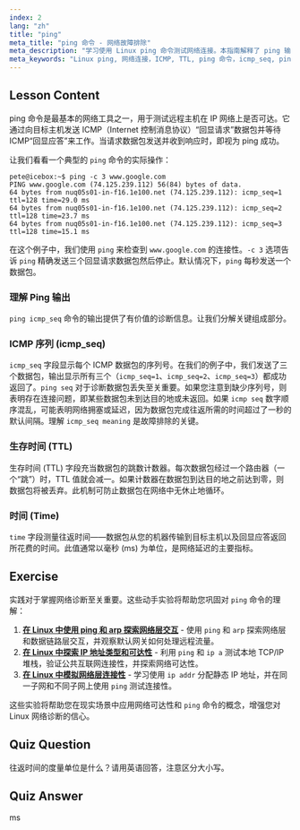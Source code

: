```yaml
---
index: 2
lang: "zh"
title: "ping"
meta_title: "ping 命令 - 网络故障排除"
meta_description: "学习使用 Linux ping 命令测试网络连接。本指南解释了 ping 输出，包括 icmp_seq、TTL 和往返时间（roundtrip time）的含义。了解如何解读 ping 序列号以诊断网络问题。"
meta_keywords: "Linux ping, 网络连接，ICMP, TTL, ping 命令，icmp_seq, ping 序列号，icmp 序列号，icmp_seq 含义，ping icmp_seq, Linux 网络"
---
```


## Lesson Content

ping 命令是最基本的网络工具之一，用于测试远程主机在 IP 网络上是否可达。它通过向目标主机发送 ICMP（Internet 控制消息协议）“回显请求”数据包并等待 ICMP“回显应答”来工作。当请求数据包发送并收到响应时，即视为 ping 成功。

让我们看看一个典型的 `ping` 命令的实际操作：

```plaintext
pete@icebox:~$ ping -c 3 www.google.com
PING www.google.com (74.125.239.112) 56(84) bytes of data.
64 bytes from nuq05s01-in-f16.1e100.net (74.125.239.112): icmp_seq=1 ttl=128 time=29.0 ms
64 bytes from nuq05s01-in-f16.1e100.net (74.125.239.112): icmp_seq=2 ttl=128 time=23.7 ms
64 bytes from nuq05s01-in-f16.1e100.net (74.125.239.112): icmp_seq=3 ttl=128 time=15.1 ms
```

在这个例子中，我们使用 `ping` 来检查到 `www.google.com` 的连接性。`-c 3` 选项告诉 `ping` 精确发送三个回显请求数据包然后停止。默认情况下，`ping` 每秒发送一个数据包。

### 理解 Ping 输出

`ping icmp_seq` 命令的输出提供了有价值的诊断信息。让我们分解关键组成部分。

### ICMP 序列 (icmp_seq)

`icmp_seq` 字段显示每个 ICMP 数据包的序列号。在我们的例子中，我们发送了三个数据包，输出显示所有三个（`icmp_seq=1`、`icmp_seq=2`、`icmp_seq=3`）都成功返回了。`ping seq` 对于诊断数据包丢失至关重要。如果您注意到缺少序列号，则表明存在连接问题，即某些数据包未到达目的地或未返回。如果 `icmp seq` 数字顺序混乱，可能表明网络拥塞或延迟，因为数据包完成往返所需的时间超过了一秒的默认间隔。理解 `icmp_seq meaning` 是故障排除的关键。

### 生存时间 (TTL)

生存时间 (TTL) 字段充当数据包的跳数计数器。每次数据包经过一个路由器（一个“跳”）时，TTL 值就会减一。如果计数器在数据包到达目的地之前达到零，则数据包将被丢弃。此机制可防止数据包在网络中无休止地循环。

### 时间 (Time)

`time` 字段测量往返时间——数据包从您的机器传输到目标主机以及回显应答返回所花费的时间。此值通常以毫秒 (ms) 为单位，是网络延迟的主要指标。

## Exercise

实践对于掌握网络诊断至关重要。这些动手实验将帮助您巩固对 `ping` 命令的理解：

1. **[在 Linux 中使用 ping 和 arp 探索网络层交互](https://labex.io/zh/labs/comptia-explore-network-layer-interaction-with-ping-and-arp-in-linux-592746)** - 使用 `ping` 和 `arp` 探索网络层和数据链路层交互，并观察默认网关如何处理远程流量。
2. **[在 Linux 中探索 IP 地址类型和可达性](https://labex.io/zh/labs/comptia-explore-ip-address-types-and-reachability-in-linux-592780)** - 利用 `ping` 和 `ip a` 测试本地 TCP/IP 堆栈，验证公共互联网连接性，并探索网络可达性。
3. **[在 Linux 中模拟网络层连接性](https://labex.io/zh/labs/comptia-simulate-network-layer-connectivity-in-linux-592752)** - 学习使用 `ip addr` 分配静态 IP 地址，并在同一子网和不同子网上使用 `ping` 测试连接性。

这些实验将帮助您在现实场景中应用网络可达性和 `ping` 命令的概念，增强您对 Linux 网络诊断的信心。

## Quiz Question

往返时间的度量单位是什么？请用英语回答，注意区分大小写。

## Quiz Answer

ms
